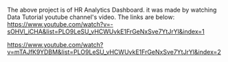 The above project is of HR Analytics Dashboard. it was made by watching Data Tutorial youtube channel's video.
The links are below:
https://www.youtube.com/watch?v=-sOHVl_iCHA&list=PLO9LeSU_vHCWUvkE1FrGeNxSve7YtJrYl&index=1

https://www.youtube.com/watch?v=mTAJfK9YDBM&list=PLO9LeSU_vHCWUvkE1FrGeNxSve7YtJrYl&index=2
